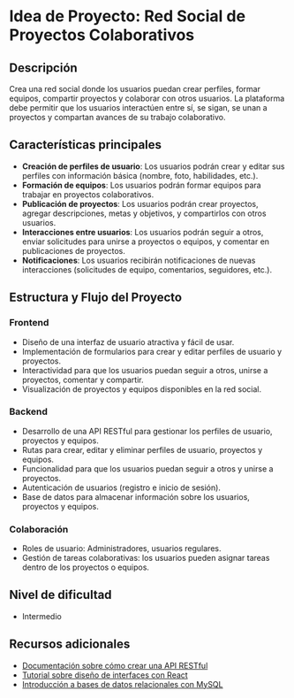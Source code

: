 # Idea de Proyecto: Red Social de Proyectos Colaborativos

## Descripción

Crea una red social donde los usuarios puedan crear perfiles, formar equipos, compartir proyectos y colaborar con otros usuarios. La plataforma debe permitir que los usuarios interactúen entre sí, se sigan, se unan a proyectos y compartan avances de su trabajo colaborativo.

## Características principales

- **Creación de perfiles de usuario**: Los usuarios podrán crear y editar sus perfiles con información básica (nombre, foto, habilidades, etc.).
- **Formación de equipos**: Los usuarios podrán formar equipos para trabajar en proyectos colaborativos.
- **Publicación de proyectos**: Los usuarios podrán crear proyectos, agregar descripciones, metas y objetivos, y compartirlos con otros usuarios.
- **Interacciones entre usuarios**: Los usuarios podrán seguir a otros, enviar solicitudes para unirse a proyectos o equipos, y comentar en publicaciones de proyectos.
- **Notificaciones**: Los usuarios recibirán notificaciones de nuevas interacciones (solicitudes de equipo, comentarios, seguidores, etc.).

## Estructura y Flujo del Proyecto

### Frontend

- Diseño de una interfaz de usuario atractiva y fácil de usar.
- Implementación de formularios para crear y editar perfiles de usuario y proyectos.
- Interactividad para que los usuarios puedan seguir a otros, unirse a proyectos, comentar y compartir.
- Visualización de proyectos y equipos disponibles en la red social.

### Backend

- Desarrollo de una API RESTful para gestionar los perfiles de usuario, proyectos y equipos.
- Rutas para crear, editar y eliminar perfiles de usuario, proyectos y equipos.
- Funcionalidad para que los usuarios puedan seguir a otros y unirse a proyectos.
- Autenticación de usuarios (registro e inicio de sesión).
- Base de datos para almacenar información sobre los usuarios, proyectos y equipos.

### Colaboración

- Roles de usuario: Administradores, usuarios regulares.
- Gestión de tareas colaborativas: los usuarios pueden asignar tareas dentro de los proyectos o equipos.

## Nivel de dificultad

- Intermedio

## Recursos adicionales

- [Documentación sobre cómo crear una API RESTful](https://developer.mozilla.org/es/docs/Web/API/Fetch_API)
- [Tutorial sobre diseño de interfaces con React](https://reactjs.org/tutorial/tutorial.html)
- [Introducción a bases de datos relacionales con MySQL](https://dev.mysql.com/doc/refman/8.0/en/)
